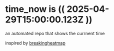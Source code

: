 # time_now is (( 2025-04-29T15:00:00.123Z ))

an automated repo that shows the currnent time

inspired by [breakingheatmap](https://github.com/breakingheatmap/breakingheatmap)